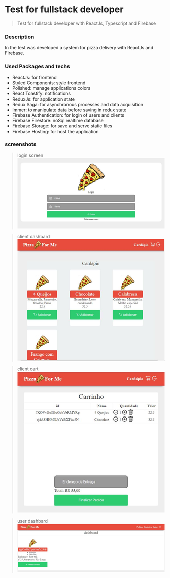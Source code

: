 # Test for fullstack developer
> Test for fullstack developer with ReactJs, Typescript and Firebase

### Description
In the test was developed a system for pizza delivery with ReactJs and Firebase.

### Used Packages and techs

- ReactJs: for frontend 
- Styled Components: style frontend
- Polished: manage applications colors
- React Toastify: notifications
- ReduxJs: for application state
- Redux Saga: for asynchronous processes and data acquisition
- Immer: to manipulate data before saving in redux state
- Firebase Authentication: for login of users and clients
- Firebase Firestore: noSql realtime database
- Firebase Storage: for save and serve static files 
- Firebase Hosting: for host the application

### screenshots
> login screen
![Demo CountPages alpha](/01.jpg) <br>

> client dashbard  <br>
![client dashbard](/02.jpg)

> client cart  <br>
![client car](/03.jpg)


> user dashbard  <br>
![client dashbard](/04.jpg)
